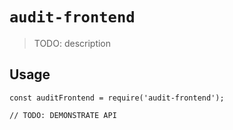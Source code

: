 # `audit-frontend`

> TODO: description

## Usage

```
const auditFrontend = require('audit-frontend');

// TODO: DEMONSTRATE API
```
